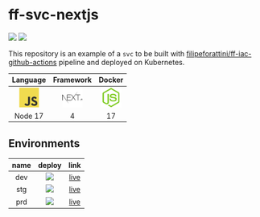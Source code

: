 # ff-svc-nextjs
 ![](https://github.com/filipeforattini/ff-svc-nextjs/actions/workflows/pipeline.yml/badge.svg) ![](https://img.shields.io/badge/%20%20%F0%9F%93%A6%F0%9F%9A%80-semantic--release-e10079.svg)

This repository is an example of a `svc` to be built with [filipeforattini/ff-iac-github-actions](https://github.com/filipeforattini/ff-iac-github-actions) pipeline and deployed on Kubernetes.


| Language | Framework | Docker |
|:---:|:---:|:---:|
| <img src="https://raw.githubusercontent.com/devicons/devicon/master/icons/javascript/javascript-original.svg" title="React" width="40" height="40"/> | <img src="https://raw.githubusercontent.com/devicons/devicon/master/icons/nextjs/nextjs-original-wordmark.svg" title="React" width="40" height="40"/> | <img src="https://raw.githubusercontent.com/devicons/devicon/master/icons/nodejs/nodejs-original.svg" title="React" width="40" height="40"/> |
| Node 17 | 4 | 17 |


## Environments

| name | deploy | link |
|:---:|:---:|:---:|
| dev | ![](https://img.shields.io/github/deployments/filipeforattini/ff-svc-nextjs/dev?label=deploy) | [live](https://ff-svc-nextjs.dev.forattini.app/) |
| stg | ![](https://img.shields.io/github/deployments/filipeforattini/ff-svc-nextjs/stg?label=deploy) | [live](https://ff-svc-nextjs.stg.forattini.app/) |
| prd | ![](https://img.shields.io/github/deployments/filipeforattini/ff-svc-nextjs/prd?label=deploy) | [live](https://ff-svc-nextjs.prd.forattini.app/) |

